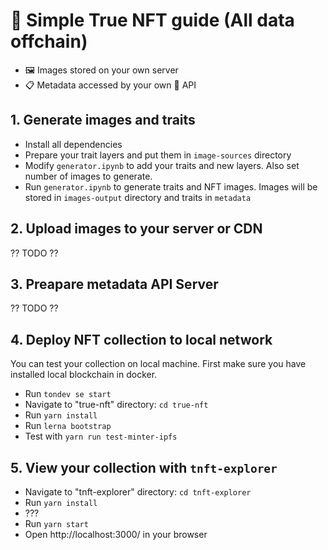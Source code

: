 # 🚀 Simple True NFT guide (All data offchain)

- 🖼️ Images stored on your own server
- 📋 Metadata accessed by your own 📄 API

## 1. Generate images and traits

- Install all dependencies
- Prepare your trait layers and put them in `image-sources` directory
- Modify `generator.ipynb` to add your traits and new layers. Also set number of images to generate.
- Run `generator.ipynb` to generate traits and NFT images. Images will be stored in `images-output` directory and traits in `metadata`

## 2. Upload images to your server or CDN

?? TODO ??

## 3. Preapare metadata API Server

?? TODO ??

## 4. Deploy NFT collection to local network

You can test your collection on local machine. First make sure you have installed local blockchain in docker.

- Run `tondev se start`
- Navigate to "true-nft" directory: `cd true-nft`
- Run `yarn install`
- Run `lerna bootstrap`
- Test with `yarn run test-minter-ipfs`

## 5. View your collection with `tnft-explorer`

- Navigate to "tnft-explorer" directory: `cd tnft-explorer`
- Run `yarn install`
- ???
- Run `yarn start`
- Open http://localhost:3000/ in your browser